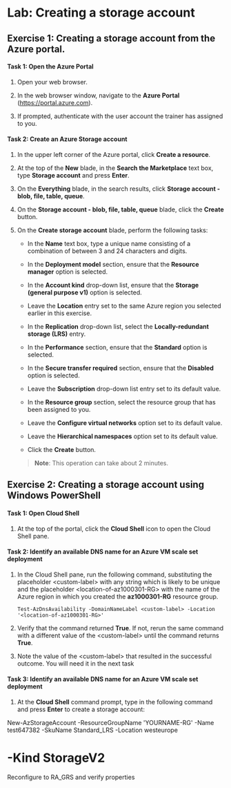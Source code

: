 # Lab: Creating a storage account

## Exercise 1: Creating a storage account from the Azure portal.

#### Task 1: Open the Azure Portal

1. Open your web browser.

1. In the web browser window, navigate to the **Azure Portal** (<https://portal.azure.com>).

1. If prompted, authenticate with the user account the trainer has assigned to you.

#### Task 2: Create an Azure Storage account

1. In the upper left corner of the Azure portal, click **Create a resource**.

1. At the top of the **New** blade, in the **Search the Marketplace** text box, type **Storage account** and press **Enter**.

1. On the **Everything** blade, in the search results, click **Storage account - blob, file, table, queue**.

1. On the **Storage account - blob, file, table, queue** blade, click the **Create** button.

1. On the **Create storage account** blade, perform the following tasks:

    - In the **Name** text box, type a unique name consisting of a combination of between 3 and 24 characters and digits.
    
    - In the **Deployment model** section, ensure that the **Resource manager** option is selected.

    - In the **Account kind** drop-down list, ensure that the **Storage (general purpose v1)** option is selected.

    - Leave the **Location** entry set to the same Azure region you selected earlier in this exercise.

    - In the **Replication** drop-down list, select the **Locally-redundant storage (LRS)** entry.

    - In the **Performance** section, ensure that the **Standard** option is selected. 

    - In the **Secure transfer required** section, ensure that the **Disabled** option is selected. 

    - Leave the **Subscription** drop-down list entry set to its default value.

    - In the **Resource group** section, select the resource group that has been assigned to you.

    - Leave the **Configure virtual networks** option set to its default value.

    - Leave the **Hierarchical namespaces** option set to its default value.

    - Click the **Create** button.

    > **Note**: This operation can take about 2 minutes.


## Exercise 2: Creating a storage account using Windows PowerShell

#### Task 1: Open Cloud Shell

1. At the top of the portal, click the **Cloud Shell** icon to open the Cloud Shell pane.

#### Task 2: Identify an available DNS name for an Azure VM scale set deployment

1. In the Cloud Shell pane, run the following command, substituting the placeholder &lt;custom-label&gt; with any string which is likely to be unique and the placeholder &lt;location-of-az1000301-RG&gt; with the name of the Azure region in which you created the **az1000301-RG** resource group.

   ```
   Test-AzDnsAvailability -DomainNameLabel <custom-label> -Location '<location-of-az1000301-RG>'
   ```

1. Verify that the command returned **True**. If not, rerun the same command with a different value of the &lt;custom-label&gt; until the command returns **True**. 

1. Note the value of the &lt;custom-label&gt; that resulted in the successful outcome. You will need it in the next task

#### Task 3: Identify an available DNS name for an Azure VM scale set deployment

1. At the **Cloud Shell** command prompt, type in the following command and press **Enter** to create a storage account:

New-AzStorageAccount -ResourceGroupName 'YOURNAME-RG' -Name test647382 -SkuName Standard_LRS -Location westeurope
 #    -Kind StorageV2 
  
Reconfigure to RA_GRS and verify properties

